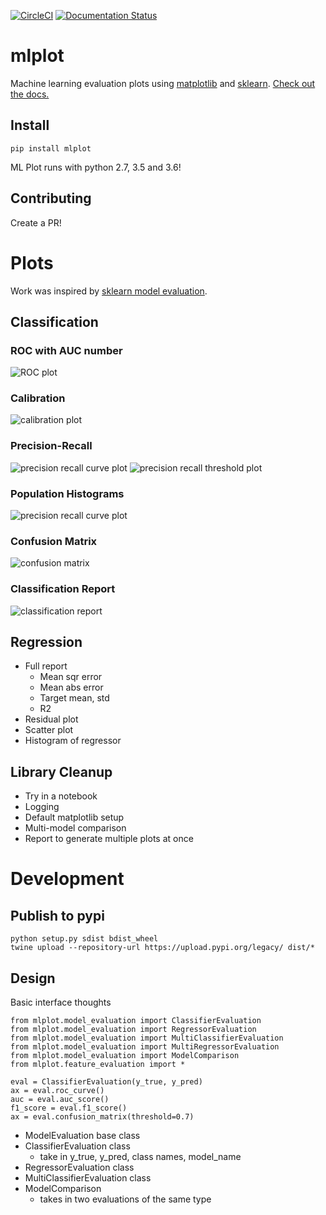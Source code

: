 [![CircleCI](https://circleci.com/gh/sbarton272/mlplot.svg?style=svg)](https://circleci.com/gh/sbarton272/mlplot)
[![Documentation Status](https://readthedocs.org/projects/mlplot/badge/?version=latest)](https://mlplot.readthedocs.io/en/latest/?badge=latest)

# mlplot

Machine learning evaluation plots using [matplotlib](https://matplotlib.org/) and [sklearn](http://scikit-learn.org/). [Check out the docs.](https://mlplot.readthedocs.io/)

## Install

```
pip install mlplot
```

ML Plot runs with python 2.7, 3.5 and 3.6!

## Contributing

Create a PR!

# Plots

Work was inspired by [sklearn model evaluation](http://scikit-learn.org/stable/modules/model_evaluation.html).

## Classification

### ROC with AUC number
![ROC plot](https://raw.githubusercontent.com/sbarton272/mlplot/master/tests/output/test_roc.png)

### Calibration
![calibration plot](https://raw.githubusercontent.com/sbarton272/mlplot/master/tests/output/test_calibration.png)

### Precision-Recall
![precision recall curve plot](https://raw.githubusercontent.com/sbarton272/mlplot/master/tests/output/test_precision_recall.png)
![precision recall threshold plot](https://raw.githubusercontent.com/sbarton272/mlplot/master/tests/output/test_precision_recall_threshold.png)

### Population Histograms
![precision recall curve plot](https://raw.githubusercontent.com/sbarton272/mlplot/master/tests/output/test_population_histogram.png)

### Confusion Matrix
![confusion matrix](https://raw.githubusercontent.com/sbarton272/mlplot/master/tests/output/test_confusion_matrix.png)

### Classification Report
![classification report](https://raw.githubusercontent.com/sbarton272/mlplot/master/tests/output/test_report_table.png)

## Regression

- Full report
  - Mean sqr error
  - Mean abs error
  - Target mean, std
  - R2
- Residual plot
- Scatter plot
- Histogram of regressor

## Library Cleanup

- Try in a notebook
- Logging
- Default matplotlib setup
- Multi-model comparison
- Report to generate multiple plots at once

# Development

## Publish to pypi

```
python setup.py sdist bdist_wheel
twine upload --repository-url https://upload.pypi.org/legacy/ dist/*
```

## Design

Basic interface thoughts
```
from mlplot.model_evaluation import ClassifierEvaluation
from mlplot.model_evaluation import RegressorEvaluation
from mlplot.model_evaluation import MultiClassifierEvaluation
from mlplot.model_evaluation import MultiRegressorEvaluation
from mlplot.model_evaluation import ModelComparison
from mlplot.feature_evaluation import *

eval = ClassifierEvaluation(y_true, y_pred)
ax = eval.roc_curve()
auc = eval.auc_score()
f1_score = eval.f1_score()
ax = eval.confusion_matrix(threshold=0.7)
```

- ModelEvaluation base class
- ClassifierEvaluation class
    - take in y_true, y_pred, class names, model_name
- RegressorEvaluation class
- MultiClassifierEvaluation class
- ModelComparison
    - takes in two evaluations of the same type
